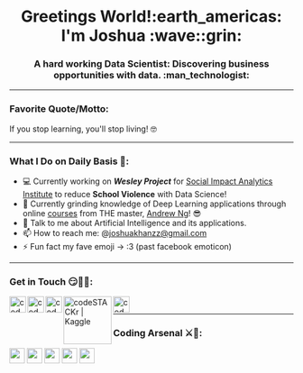 <h1 align="center">Greetings World!:earth_americas: I'm Joshua :wave::grin:</h1>

<h3 align="center">A hard working Data Scientist: Discovering business opportunities with data. :man_technologist:</h3>

---

### Favorite Quote/Motto:
If you stop learning, you'll stop living! :nerd_face:

---

### What I Do on Daily Basis :thinking::
- :computer: Currently working on  **_Wesley Project_** for [Social Impact Analytics Institute](https://www.siainstitute.org/) to reduce **School Violence** with Data Science!
- 🌱 Currently grinding knowledge of Deep Learning applications through online [courses](https://www.coursera.org/instructor/andrewng) from THE master, [Andrew Ng](https://www.andrewng.org/)! :sunglasses:
- 💬 Talk to me about Artificial Intelligence and its applications.
- 📫 How to reach me: @joshuakhanzz@gmail.com
- ⚡ Fun fact my fave emoji -> :3 (past facebook emoticon)

---

### Get in Touch :smirk::handshake::partying_face::
[<img align="left" alt="codeSTACKr | LinkedIn" width="29px" src="https://www.flaticon.com/svg/static/icons/svg/174/174857.svg" />](https://www.linkedin.com/in/joshkan/)
[<img align="left" alt="codeSTACKr | Instagram" width="29px" src="https://www.flaticon.com/svg/static/icons/svg/1409/1409946.svg" />](https://www.instagram.com/joshuakan_/)
[<img align="left" alt="codeSTACKr | Medium" width="29px" src="https://www.flaticon.com/svg/static/icons/svg/2111/2111505.svg" />](https://medium.com/@joshuakan_)
[<img align="left" alt="codeSTACKr | Kaggle" width="85px" src="https://upload.wikimedia.org/wikipedia/commons/7/7c/Kaggle_logo.png" />](https://www.kaggle.com/joshuakan)
[<img align="left" alt="codeSTACKr | Discord" width="29px" src="https://www.flaticon.com/svg/static/icons/svg/2111/2111370.svg" />](watanbub#8935)

<br/>

---

### Coding Arsenal :crossed_swords::bow_and_arrow::
<code><img height="27" src="https://engineering.fb.com/wp-content/uploads/2016/05/2000px-Python-logo-notext.svg_.png"></code>
<code><img height="27" src="https://www.r-project.org/Rlogo.png"></code>
<code><img height="27" src="https://img.favpng.com/2/3/9/mysql-logo-database-microsoft-sql-server-png-favpng-8BiL0NVk5zh0ViJa9xDnMbMB5.jpg"></code>
<code><img height="27" src="https://raw.githubusercontent.com/isocpp/logos/master/cpp_logo.png"></code>
<code><img height="27" src="https://www.mathworks.com/content/mathworks/www/en/company/newsletters/articles/the-mathworks-logo-is-an-eigenfunction-of-the-wave-equation/_jcr_content/mainParsys/image_2.adapt.full.high.gif/1469941373397.gif"></code>


